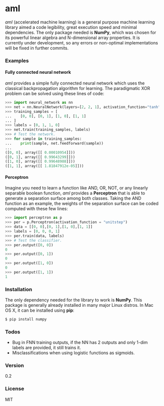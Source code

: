 # aml
*aml* (accelerated machine learning) is a general purpose machine learning library aimed a code legibility, great execution speed and minimal dependencies. The only package needed is **NumPy**, which was chosen for its powerful linear algebra and N-dimensional array properties. It is currently under development, so any errors or non-optimal implementations will be fixed in further commits.

### Examples
#### Fully connected neural network
*aml* provides a simple fully connected neural network which uses the classical backpropagation algorithm for learning. The paradigmatic XOR problem can be solved using these lines of code:

```python
>>> import neural_network as nn
>>> net = nn.NeuralNetwork(layers=[2, 2, 1], activation_function="tanh")
>>> training_samples = [
...    [0, 0], [0, 1], [1, 0], [1, 1]
... ]
>>> labels = [0, 1, 1, 0]
>>> net.train(training_samples, labels)
>>> # Test the network.
>>> for sample in training_samples:
...    print(sample, net.feedforward(sample))
...
([0, 0], array([[ 0.00010954]]))
([0, 1], array([[ 0.99643299]]))
([1, 0], array([[ 0.99648988]]))
([1, 1], array([[ 1.81847912e-05]]))
```

#### Perceptron
Imagine you need to learn a function like AND, OR, NOT, or any linearly separable boolean function, *aml* provides a **Perceptron** that is able to generate a separation surface among both classes. Taking the AND function as an example, the weights of the separation surface can be coded computed with these few lines:

```python
>>> import perceptron as p
>>> per = p.Perceptron(activation_function = "unitstep")
>>> data = [[0, 0],[0, 1],[1, 0],[1, 1]]
>>> labels = [0, 0, 0, 1]
>>> per.train(data, labels)
>>> # Test the classifier.
>>> per.output([0, 0])
0
>>> per.output([0, 1])
0
>>> per.output([1, 0])
0
>>> per.output([1, 1])
1
```

### Installation
The only dependency needed for the library to work is **NumPy**. This package is generally already installed in many major Linux distros. In Mac OS X, it can be installed using **pip**:
```sh
$ pip install numpy
```

### Todos
  - Bug in FNN training outputs, if the NN has 2 outputs and only 1-dim labels are provided, it still trains it.
  - Misclassifications when using logistic functions as sigmoids.

### Version
0.2

### License
MIT
